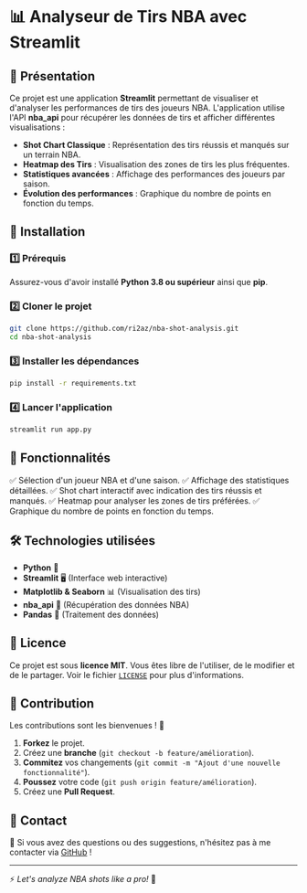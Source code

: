 # 📊 Analyseur de Tirs NBA avec Streamlit

## 🏀 Présentation
Ce projet est une application **Streamlit** permettant de visualiser et d'analyser les performances de tirs des joueurs NBA. L'application utilise l'API **nba_api** pour récupérer les données de tirs et afficher différentes visualisations :

- **Shot Chart Classique** : Représentation des tirs réussis et manqués sur un terrain NBA.
- **Heatmap des Tirs** : Visualisation des zones de tirs les plus fréquentes.
- **Statistiques avancées** : Affichage des performances des joueurs par saison.
- **Évolution des performances** : Graphique du nombre de points en fonction du temps.

## 🚀 Installation
### 1️⃣ Prérequis
Assurez-vous d'avoir installé **Python 3.8 ou supérieur** ainsi que **pip**.

### 2️⃣ Cloner le projet
```bash
git clone https://github.com/ri2az/nba-shot-analysis.git
cd nba-shot-analysis
```

### 3️⃣ Installer les dépendances
```bash
pip install -r requirements.txt
```

### 4️⃣ Lancer l'application
```bash
streamlit run app.py
```

## 📌 Fonctionnalités
✅ Sélection d'un joueur NBA et d'une saison.
✅ Affichage des statistiques détaillées.
✅ Shot chart interactif avec indication des tirs réussis et manqués.
✅ Heatmap pour analyser les zones de tirs préférées.
✅ Graphique du nombre de points en fonction du temps.


## 🛠️ Technologies utilisées
- **Python** 🐍
- **Streamlit** 🖥️ (Interface web interactive)
- **Matplotlib & Seaborn** 📊 (Visualisation des tirs)
- **nba_api** 🏀 (Récupération des données NBA)
- **Pandas** 📑 (Traitement des données)

## 📄 Licence
Ce projet est sous **licence MIT**. Vous êtes libre de l'utiliser, de le modifier et de le partager. Voir le fichier [`LICENSE`](LICENSE) pour plus d'informations.

## 🤝 Contribution
Les contributions sont les bienvenues ! 🚀
1. **Forkez** le projet.
2. Créez une **branche** (`git checkout -b feature/amélioration`).
3. **Commitez** vos changements (`git commit -m "Ajout d'une nouvelle fonctionnalité"`).
4. **Poussez** votre code (`git push origin feature/amélioration`).
5. Créez une **Pull Request**.

## 📧 Contact
📩 Si vous avez des questions ou des suggestions, n'hésitez pas à me contacter via [GitHub](https://github.com/votre-utilisateur) !

---

⚡ *Let's analyze NBA shots like a pro!* 🏀

